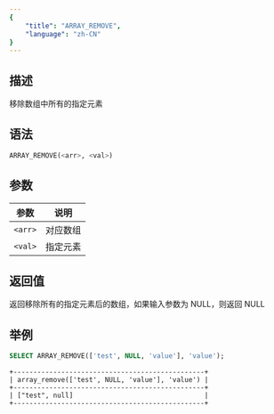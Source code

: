 ```yaml
---
{
    "title": "ARRAY_REMOVE",
    "language": "zh-CN"
}
---
```


## 描述

移除数组中所有的指定元素

## 语法

```sql
ARRAY_REMOVE(<arr>, <val>)
```

## 参数

| 参数 | 说明 |
|--|--|
| `<arr>` | 对应数组 |
| `<val>` | 指定元素 |

## 返回值

返回移除所有的指定元素后的数组，如果输入参数为 NULL，则返回 NULL

## 举例

```sql
SELECT ARRAY_REMOVE(['test', NULL, 'value'], 'value');
```

```text
+------------------------------------------------+
| array_remove(['test', NULL, 'value'], 'value') |
+------------------------------------------------+
| ["test", null]                                 |
+------------------------------------------------+
```
